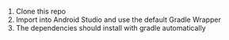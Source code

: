1. Clone this repo
2. Import into Android Studio and use the default Gradle Wrapper
3. The dependencies should install with gradle automatically
